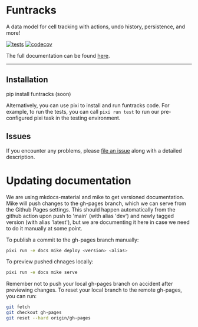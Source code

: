 # Funtracks
A data model for cell tracking with actions, undo history, persistence, and more!

[![tests](https://github.com/funkelab/funtracks/workflows/tests/badge.svg)](https://github.com/funkelab/funtracks/actions)
[![codecov](https://codecov.io/gh/funkelab/funtracks/branch/main/graph/badge.svg)](https://codecov.io/gh/funkelab/funtracks)

The full documentation can be found [here](https://funkelab.github.io/funtracks/).

----------------------------------

## Installation

pip install funtracks (soon)

Alternatively, you can use pixi to install and run funtracks code. For example, to run the tests,
you can call `pixi run test` to run our pre-configured pixi task in the testing environment.

## Issues

If you encounter any problems, please
[file an issue](https://github.com/funkelab/funtracks/issues)
along with a detailed description.


# Updating documentation
We are using mkdocs-material and mike to get versioned documentation. Mike will
push changes to the gh-pages branch, which we can serve from the Github Pages settings. This should happen automatically from the github action upon push to 'main' (with alias 'dev') and newly tagged version (with alias 'latest'), but we are documenting it here in case we need to do it manually at some point.

To publish a commit to the gh-pages branch manually:
```bash
pixi run -e docs mike deploy <version> <alias>
```

To preview pushed chnages locally:
```bash
pixi run -e docs mike serve
```
Remember not to push your local gh-pages branch on accident after previewing changes.
To reset your local branch to the remote gh-pages, you can run:
```bash
git fetch
git checkout gh-pages
git reset --hard origin/gh-pages
```
